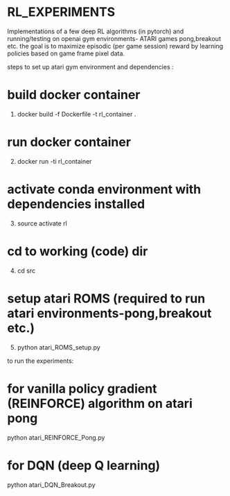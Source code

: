 # RL_EXPERIMENTS
Implementations of a few deep RL algorithms (in pytorch) and running/testing on openai gym environments- ATARI games pong,breakout etc.
the goal is to maximize episodic (per game session)  reward by learning policies based on game frame pixel data.

steps to set up atari gym environment and dependencies :

# build docker container
1. docker build -f Dockerfile -t rl_container .
# run docker container
2. docker run -ti rl_container
# activate conda environment with dependencies installed
3. source activate rl
# cd to working (code) dir
4. cd src
# setup atari ROMS (required to run atari environments-pong,breakout etc.)
5. python atari_ROMS_setup.py

to run the experiments:
# for vanilla policy gradient (REINFORCE) algorithm on atari pong
python atari_REINFORCE_Pong.py
# for DQN (deep Q learning)
python atari_DQN_Breakout.py
 

